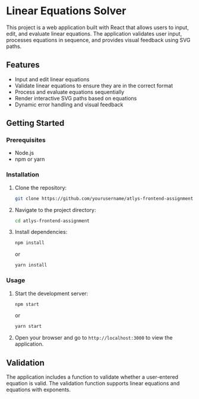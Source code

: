 # Linear Equations Solver

This project is a web application built with React that allows users to input, edit, and evaluate linear equations. The application validates user input, processes equations in sequence, and provides visual feedback using SVG paths.

## Features

- Input and edit linear equations
- Validate linear equations to ensure they are in the correct format
- Process and evaluate equations sequentially
- Render interactive SVG paths based on equations
- Dynamic error handling and visual feedback

## Getting Started

### Prerequisites

- Node.js
- npm or yarn

### Installation

1. Clone the repository:
   ```bash
   git clone https://github.com/yourusername/atlys-frontend-assignment.git
   ```
2. Navigate to the project directory:

   ```bash
   cd atlys-frontend-assignment

   ```

3. Install dependencies:
   ```bash
   npm install
   ```
   or
   ```bash
   yarn install
   ```

### Usage

1. Start the development server:
   ```bash
   npm start
   ```
   or
   ```bash
   yarn start
   ```
2. Open your browser and go to `http://localhost:3000` to view the application.

## Validation

The application includes a function to validate whether a user-entered equation is valid. The validation function supports linear equations and equations with exponents.
